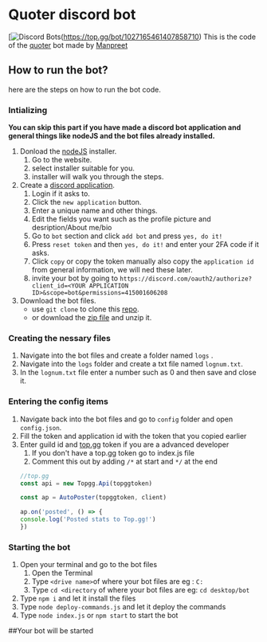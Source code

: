 ﻿# Quoter discord bot
 [![Discord Bots](https://top.gg/api/widget/1027165461407858710.svg)(https://top.gg/bot/1027165461407858710)
This is the code of the [quoter](https://discord.com/oauth2/authorize?client_id=1027165461407858710&scope=bot&permissions=415001606208) bot made by [Manpreet](https://dsc.gg/chillclubop)


## How to run the bot?
here are the steps on how to run the bot code.

### Intializing
**You can skip this part if you have made a discord bot application and general things like nodeJS and the bot files already installed.**

1. Donload the [nodeJS](https://nodejs.org/en/download/) installer.
    1. Go to the website.
    2. select installer suitable for you.
    3. installer will walk you through the steps.
2. Create a [discord application](https://discord.com/developers/applications).
    1. Login if it asks to.
    2. Click the `new application` button.
    3. Enter a unique name and other things.
    4. Edit the fields you want such as the profile picture and desription/About me/bio
    5. Go to `bot` section and click `add bot` and press `yes, do it!`
    6. Press `reset token` and then `yes, do it!` and enter your 2FA code if it asks.
    7. Click `copy` or copy the token manually also copy the `application id` from general information, we will ned these later. 
    8. invite your bot by going to `https://discord.com/oauth2/authorize?client_id=<YOUR APPLICATION ID>&scope=bot&permissions=415001606208` 
3. Download the bot files.
    * use `git clone` to clone this [repo](https://github.com/Its-manpreet/discord-bot).
    * or download the [zip file](https://github.com/Its-manpreet/discord-bot/archive/refs/heads/main.zip) and unzip it.
    
### Creating the nessary files
1. Navigate into the bot files and create a folder named `logs` .
2. Navigate into the `logs` folder and create a txt file named `lognum.txt`.
3. In the `lognum.txt` file enter a number such as 0 and then save and close it.

### Entering the config items
1. Navigate back into the bot files and go to `config` folder and open `config.json`.
2. Fill the token and application id with the token that you copied earlier
3. Enter guild id and [top.gg](https://top.gg) token if you are a advanced developer
    1. If you don't have a top.gg token go to index.js file
    2. Comment this out by adding `/*` at start and `*/` at the end
    ```javascript
    //top.gg
    const api = new Topgg.Api(topggtoken)

    const ap = AutoPoster(topggtoken, client)

    ap.on('posted', () => {
	console.log('Posted stats to Top.gg!')
    })
    ```
    
### Starting the bot
1. Open your terminal and go to the bot files
    1. Open the Terminal 
    1. Type `<drive name>`of where your bot files are eg : `C:`
    2. Type `cd <directory` of where your bot files are eg: `cd desktop/bot`
2. Type `npm i` and let it install the files
3. Type `node deploy-commands.js` and let it deploy the commands
2. Type `node index.js` or `npm start` to start the bot

##Your bot will be started
